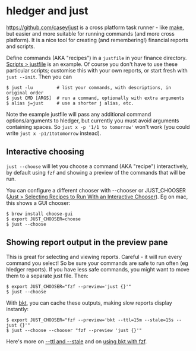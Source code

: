 # hledger and just

<https://github.com/casey/just> is a cross platform task runner -
like [make](https://en.wikipedia.org/wiki/Make_(software)),
but easier and more suitable for running commands (and more cross platform).
It is a nice tool for creating (and remembering!) financial reports and scripts.

Define commands (AKA "recipes") in a `justfile` in your finance directory.
[Scripts > justfile](scripts.md#justfile) is an example.
Of course you don't have to use these particular scripts; customise this
with your own reports, or start fresh with `just --init`.
Then you can

```cli
$ just -lu         # list your commands, with descriptions, in original order
$ just CMD [ARGS]  # run a command, optionally with extra arguments
$ alias j=just     # use a shorter j alias, etc.
```

Note the example justfile will pass any additional command options/arguments to hledger,
but currently you must avoid arguments containing spaces.
So `just x -p '1/1 to tomorrow'` won't work (you could write `just x -p1/1totomorrow` instead).

## Interactive choosing

`just --choose` will let you choose a command (AKA "recipe") interactively,
by default using `fzf` and showing a preview of the commands that will be run.

You can configure a different chooser with --chooser or JUST_CHOOSER
([Just > Selecting Recipes to Run With an Interactive Chooser](https://just.systems/man/en/chapter_51.html)).
Eg on mac, this shows a GUI chooser:

```cli
$ brew install choose-gui
$ export JUST_CHOOSER=choose
$ just --choose
```

## Showing report output in the preview pane

This is great for selecting and viewing reports.
Careful - it will run every command you select! 
So be sure your commands are safe to run often (eg hledger reports).
If you have less safe commands, you might want to move them to a separate just file.
Then:

```cli
$ export JUST_CHOOSER="fzf --preview='just {}'"
$ just --choose
```

With [bkt](https://github.com/dimo414/bkt),
you can cache these outputs, making slow reports display instantly:

```cli
$ export JUST_CHOOSER="fzf --preview='bkt --ttl=15m --stale=15s -- just {}'"
$ just --choose --chooser "fzf --preview 'just {}'"
```

Here's more on [--ttl and --stale](https://github.com/dimo414/bkt#cache-lifespan) and on [using bkt with fzf](https://github.com/dimo414/bkt/discussions/29).